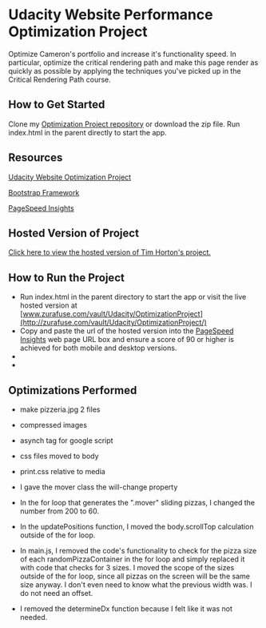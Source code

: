 # Udacity Website Performance Optimization Project

Optimize Cameron's portfolio and increase it's functionality speed. In particular, optimize the critical rendering path and make this page render as quickly as possible by applying the techniques you've picked up in the Critical Rendering Path course.

## How to Get Started

Clone my [Optimization Project repository](https://github.com/zurafuse/udacity_optimization_project) or download the zip file. Run index.html in the parent directly to start the app.


## Resources

[Udacity Website Optimization Project](https://github.com/udacity/frontend-nanodegree-mobile-portfolio) 

[Bootstrap Framework](http://getbootstrap.com/getting-started/)

[PageSpeed Insights](https://developers.google.com/speed/pagespeed/insights/)

## Hosted Version of Project

[Click here to view the hosted version of Tim Horton's project.](http://zurafuse.com/vault/Udacity/OptimizationProject/)

## How to Run the Project

* Run index.html in the parent directory to start the app or visit the live hosted version at [www.zurafuse.com/vault/Udacity/OptimizationProject](http://zurafuse.com/vault/Udacity/OptimizationProject/)
* Copy and paste the url of the hosted version into the [PageSpeed Insights](https://developers.google.com/speed/pagespeed/insights/) web page URL box and ensure a score of 90 or higher is achieved for both mobile and desktop versions.
* 
* 

## Optimizations Performed

* make pizzeria.jpg 2 files
* compressed images
* asynch tag for google script
* css files moved to body
* print.css relative to media

* I gave the mover class the will-change property
* In the for loop that generates the ".mover" sliding pizzas, I changed the number from 200 to 60.
* In the updatePositions function, I moved the body.scrollTop calculation outside of the for loop.
* In main.js, I removed the code's functionality to check for the pizza size of each randomPizzaContainer in the for loop and simply replaced it with code that checks for 3 sizes. I moved the scope of the sizes outside of the for loop, since all pizzas on the screen will be the same size anyway. I don't even need to know what the previous width was. I do not need an offset.
* I removed the determineDx function because I felt like it was not needed.

